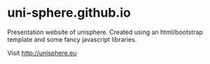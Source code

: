 # uni-sphere.github.io
Presentation website of unisphere. Created using an html/bootstrap template and some fancy javascript libraries.

Visit http://unisphere.eu

